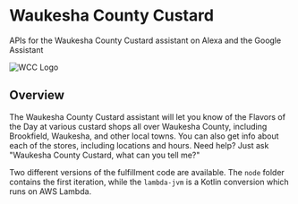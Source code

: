 # Waukesha County Custard
APIs for the Waukesha County Custard assistant on Alexa and the Google Assistant

![WCC Logo](https://i.imgur.com/vsKSHDj.png)

## Overview
The Waukesha County Custard assistant will let you know of the Flavors of the Day at various custard shops all over Waukesha County, including Brookfield, Waukesha, and other local towns.  You can also get info about each of the stores, including locations and hours.  Need help?  Just ask "Waukesha County Custard, what can you tell me?"

Two different versions of the fulfillment code are available.  The `node` folder contains the first iteration, while the `lambda-jvm` is a Kotlin conversion which runs on AWS Lambda.